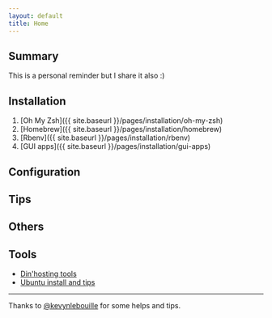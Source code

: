 ```yaml
---
layout: default
title: Home
---
```


## Summary

This is a personal reminder but I share it also :)

## Installation

1. [Oh My Zsh]({{ site.baseurl }}/pages/installation/oh-my-zsh)
2. [Homebrew]({{ site.baseurl }}/pages/installation/homebrew)
3. [Rbenv]({{ site.baseurl }}/pages/installation/rbenv)
4. [GUI apps]({{ site.baseurl }}/pages/installation/gui-apps)


## Configuration




## Tips




## Others



## Tools

- [Din'hosting tools](http://outils.dinhosting.fr)
- [Ubuntu install and tips](http://nicolas-brousse.github.io/ubuntu-install-and-tips/)


------------------------------------------------------------
Thanks to [@kevynlebouille](http://twitter.com/kevynlebouille) for some helps and tips.
